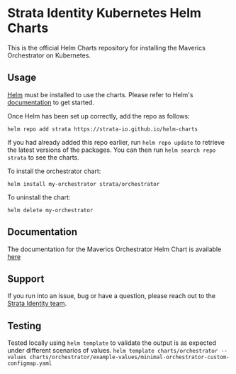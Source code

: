 # Strata Identity Kubernetes Helm Charts

This is the official Helm Charts repository for installing the Maverics Orchestrator
on Kubernetes.

## Usage

[Helm](https://helm.sh) must be installed to use the charts.  Please refer to
Helm's [documentation](https://helm.sh/docs) to get started.

Once Helm has been set up correctly, add the repo as follows:

    helm repo add strata https://strata-io.github.io/helm-charts

If you had already added this repo earlier, run `helm repo update` to retrieve
the latest versions of the packages.  You can then run `helm search repo
strata` to see the charts.

To install the orchestrator chart:

    helm install my-orchestrator strata/orchestrator

To uninstall the chart:

    helm delete my-orchestrator

## Documentation
The documentation for the Maverics Orchestrator Helm Chart is available
[here](https://github.com/strata-io/helm-charts/blob/main/charts/orchestrator/README.md)

## Support
If you run into an issue, bug or have a question, please reach out to the [Strata
Identity team](https://www.strata.io/company/contact/).

## Testing
Tested locally using `helm template` to validate the output is as expected under different scenarios of values.
`helm template charts/orchestrator --values charts/orchestrator/example-values/minimal-orchestrator-custom-configmap.yaml`